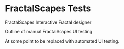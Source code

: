# FractalScapes Tests

FractalScapes Interactive Fractal designer

Outline of manual FractalScapes UI testing

At some point to be replaced with automated UI testing.